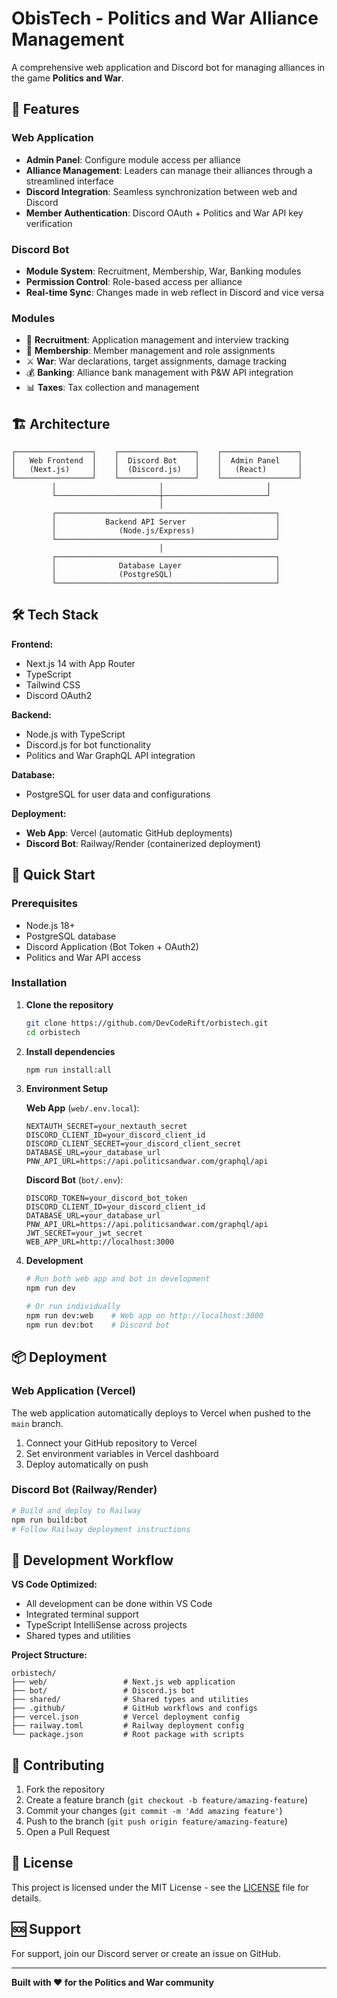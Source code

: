 # ObisTech - Politics and War Alliance Management

A comprehensive web application and Discord bot for managing alliances in the game **Politics and War**.

## 🚀 Features

### Web Application
- **Admin Panel**: Configure module access per alliance
- **Alliance Management**: Leaders can manage their alliances through a streamlined interface
- **Discord Integration**: Seamless synchronization between web and Discord
- **Member Authentication**: Discord OAuth + Politics and War API key verification

### Discord Bot
- **Module System**: Recruitment, Membership, War, Banking modules
- **Permission Control**: Role-based access per alliance
- **Real-time Sync**: Changes made in web reflect in Discord and vice versa

### Modules
- 🎯 **Recruitment**: Application management and interview tracking
- 👥 **Membership**: Member management and role assignments  
- ⚔️ **War**: War declarations, target assignments, damage tracking
- 💰 **Banking**: Alliance bank management with P&W API integration
- 📊 **Taxes**: Tax collection and management

## 🏗️ Architecture

```
┌─────────────────┐    ┌─────────────────┐    ┌─────────────────┐
│   Web Frontend  │    │  Discord Bot    │    │  Admin Panel    │
│   (Next.js)     │    │  (Discord.js)   │    │   (React)       │
└─────────────────┘    └─────────────────┘    └─────────────────┘
         │                       │                       │
         └───────────────────────┼───────────────────────┘
                                 │
         ┌─────────────────────────────────────────────────┐
         │           Backend API Server                    │
         │              (Node.js/Express)                  │
         └─────────────────────────────────────────────────┘
                                 │
         ┌─────────────────────────────────────────────────┐
         │              Database Layer                     │
         │              (PostgreSQL)                       │
         └─────────────────────────────────────────────────┘
```

## 🛠️ Tech Stack

**Frontend:**
- Next.js 14 with App Router
- TypeScript
- Tailwind CSS
- Discord OAuth2

**Backend:**
- Node.js with TypeScript
- Discord.js for bot functionality
- Politics and War GraphQL API integration

**Database:**
- PostgreSQL for user data and configurations

**Deployment:**
- **Web App**: Vercel (automatic GitHub deployments)
- **Discord Bot**: Railway/Render (containerized deployment)

## 🚀 Quick Start

### Prerequisites
- Node.js 18+
- PostgreSQL database
- Discord Application (Bot Token + OAuth2)
- Politics and War API access

### Installation

1. **Clone the repository**
   ```bash
   git clone https://github.com/DevCodeRift/orbistech.git
   cd orbistech
   ```

2. **Install dependencies**
   ```bash
   npm run install:all
   ```

3. **Environment Setup**
   
   **Web App** (`web/.env.local`):
   ```env
   NEXTAUTH_SECRET=your_nextauth_secret
   DISCORD_CLIENT_ID=your_discord_client_id
   DISCORD_CLIENT_SECRET=your_discord_client_secret
   DATABASE_URL=your_database_url
   PNW_API_URL=https://api.politicsandwar.com/graphql/api
   ```

   **Discord Bot** (`bot/.env`):
   ```env
   DISCORD_TOKEN=your_discord_bot_token
   DISCORD_CLIENT_ID=your_discord_client_id
   DATABASE_URL=your_database_url
   PNW_API_URL=https://api.politicsandwar.com/graphql/api
   JWT_SECRET=your_jwt_secret
   WEB_APP_URL=http://localhost:3000
   ```

4. **Development**
   ```bash
   # Run both web app and bot in development
   npm run dev
   
   # Or run individually
   npm run dev:web    # Web app on http://localhost:3000
   npm run dev:bot    # Discord bot
   ```

## 📦 Deployment

### Web Application (Vercel)
The web application automatically deploys to Vercel when pushed to the `main` branch.

1. Connect your GitHub repository to Vercel
2. Set environment variables in Vercel dashboard
3. Deploy automatically on push

### Discord Bot (Railway/Render)
```bash
# Build and deploy to Railway
npm run build:bot
# Follow Railway deployment instructions
```

## 🔧 Development Workflow

**VS Code Optimized:**
- All development can be done within VS Code
- Integrated terminal support
- TypeScript IntelliSense across projects
- Shared types and utilities

**Project Structure:**
```
orbistech/
├── web/                 # Next.js web application
├── bot/                 # Discord.js bot
├── shared/              # Shared types and utilities
├── .github/             # GitHub workflows and configs
├── vercel.json          # Vercel deployment config
├── railway.toml         # Railway deployment config
└── package.json         # Root package with scripts
```

## 🤝 Contributing

1. Fork the repository
2. Create a feature branch (`git checkout -b feature/amazing-feature`)
3. Commit your changes (`git commit -m 'Add amazing feature'`)
4. Push to the branch (`git push origin feature/amazing-feature`)
5. Open a Pull Request

## 📝 License

This project is licensed under the MIT License - see the [LICENSE](LICENSE) file for details.

## 🆘 Support

For support, join our Discord server or create an issue on GitHub.

---

**Built with ❤️ for the Politics and War community**
